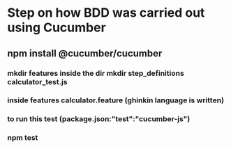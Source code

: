 # Step on how BDD was carried out using Cucumber
## npm install @cucumber/cucumber
### mkdir features inside the dir mkdir step_definitions calculator_test.js
### inside features calculator.feature (ghinkin language is written)
### to run this test (package.json:"test":"cucumber-js")
### npm test